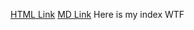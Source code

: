 [HTML Link](https://stevegoulet.github.io/Public/test.html)
[MD Link](https://stevegoulet.github.io/Public/test.md)
Here is my index
WTF